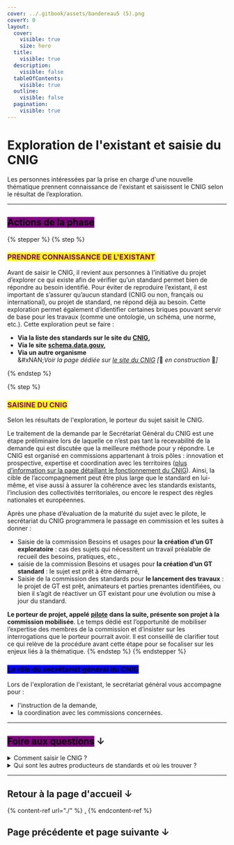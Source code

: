 ```yaml
---
cover: ../.gitbook/assets/bandereau5 (5).png
coverY: 0
layout:
  cover:
    visible: true
    size: hero
  title:
    visible: true
  description:
    visible: false
  tableOfContents:
    visible: true
  outline:
    visible: false
  pagination:
    visible: true
---
```


# Exploration de l'existant et saisie du CNIG

Les personnes intéressées par la prise en charge d'une nouvelle thématique prennent connaissance de l'existant et saisissent le CNIG selon le résultat de l’exploration.

***



## <mark style="background-color:purple;">Actions de la phase</mark>



{% stepper %}
{% step %}
### <mark style="color:purple;">PRENDRE CONNAISSANCE DE L'EXISTANT</mark>

Avant de saisir le CNIG, il revient aux personnes à l’initiative du projet d’explorer ce qui existe afin de vérifier qu’un standard permet bien de répondre au besoin identifié. Pour éviter de reproduire l’existant, il est important de s’assurer qu’aucun standard (CNIG ou non, français ou international), ou projet de standard, ne répond déjà au besoin. Cette exploration permet également d’identifier certaines briques pouvant servir de base pour les travaux (comme une ontologie, un schéma, une norme, etc.). Cette exploration peut se faire :

* **Via la liste des standards sur le site du** [**CNIG**](https://cnig.gouv.fr/les-standards-cnig-a18959.html)**,**
* **Via le site** [**schema.data.gouv**](https://schema.data.gouv.fr)**,**
* **Via un autre organisme**\
  &#xNAN;_&#x56;oir la page dédiée sur_ [_le site du CNIG_](https://cnig.gouv.fr/le-cnig-et-son-environnement-r21434.html) _\[_:construction: _en construction_ :construction:_]_


{% endstep %}

{% step %}
### <mark style="color:purple;">SAISINE DU CNIG</mark>&#x20;

Selon les résultats de l'exploration, le porteur du sujet saisit le CNIG.&#x20;

Le traitement de la demande par le Secrétariat Général du CNIG est une étape préliminaire lors de laquelle ce n’est pas tant la recevabilité de la demande qui est discutée que la meilleure méthode pour y répondre. Le CNIG est organisé en commissions appartenant à trois pôles : innovation et prospective, expertise et coordination avec les territoires ([plus d’information sur la page détaillant le fonctionnement du CNIG](https://cnig.gouv.fr/organisation-et-fonctionnement-du-cnig-a620.html)). Ainsi, la cible de l’accompagnement peut être plus large que le standard en lui-même, et vise aussi à assurer la cohérence avec les standards existants, l’inclusion des collectivités territoriales, ou encore le respect des règles nationales et européennes.&#x20;

Après une phase d’évaluation de la maturité du sujet avec le pilote, le secrétariat du CNIG programmera le passage en commission et les suites à donner :&#x20;

* Saisie de la commission Besoins et usages pour **la** **création d’un GT exploratoire** : cas des sujets qui nécessitent un travail préalable de recueil des besoins, pratiques, etc.,
* saisie de la commission Besoins et usages pour **la création d’un GT standard** : le sujet est prêt à être démarré,
* Saisie de la commission des standards pour **le lancement des travaux** : le projet de GT est prêt, animateurs et parties prenantes identifiées, ou bien il s’agit de réactiver un GT existant pour une évolution ou mise à jour du standard.

**Le porteur de projet, appelé** [**pilote**](https://app.gitbook.com/o/w6D6SnLwCXQaMMSzcTvp/s/weZQRU1RV5So9WzNyxlW/~/changes/19/la-fabrique-des-standards/glossaire-de-la-fabrique-des-standards#pilote) **dans la suite, présente son projet à la commission mobilisée**. Le temps dédié est l’opportunité de mobiliser l’expertise des membres de la commission et d’insister sur les interrogations que le porteur pourrait avoir. Il est conseillé de clarifier tout ce qui relève de la procédure avant cette étape pour se focaliser sur les enjeux liés à la thématique.
{% endstep %}
{% endstepper %}

### <mark style="background-color:blue;">Le rôle du secrétariat général du CNIG</mark>

Lors de l'exploration de l'existant, le secrétariat général vous accompagne pour :&#x20;

* l'instruction de la demande,&#x20;
* la coordination avec les commissions concernées.

***

## <mark style="background-color:purple;">Foire aux questions</mark> ↓

<details>

<summary>Comment saisir le CNIG ?</summary>

Un message peut être envoyé sur la [page contact ](https://cnig.gouv.fr/spip.php?page=contact)du site du CNIG ou à [cnig@cnig.gouv.fr](mailto:cnig@cnig.gouv.fr)&#x20;

A la suite du message le secrétariat du CNIG prendra contact, organisera éventuellement une réunion avec le porteur du projet, et si l’exploration semble suffisante programmera le passage en commission.

</details>

<details>

<summary>Qui sont les autres producteurs de standards et où les trouver ?</summary>

_\[_:construction: _en construction_ :construction:_]_ Une cartographie des organismes producteurs de standards ou de spécifications est en cours d'élaboration et sera publiée sur le site du CNIG.

</details>

***



## Retour à la page d'accueil ↓

{% content-ref url="./" %}
[.](./)
{% endcontent-ref %}

## Page précédente et page suivante ↓
